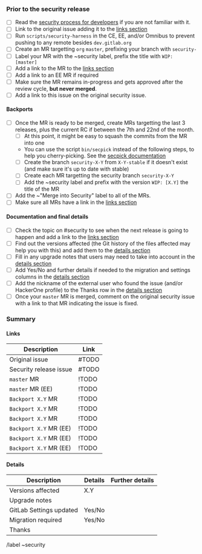 <!--
# Read me first!

Create this issue under https://dev.gitlab.org/gitlab/gitlabhq

Set the title to: `[Security] Description of the original issue`
-->

### Prior to the security release

- [ ] Read the [security process for developers] if you are not familiar with it.
- [ ] Link to the original issue adding it to the [links section](#links)
- [ ] Run `scripts/security-harness` in the CE, EE, and/or Omnibus to prevent pushing to any remote besides `dev.gitlab.org`
- [ ] Create an MR targetting `org` `master`, prefixing your branch with `security-`
- [ ] Label your MR with the ~security label, prefix the title with `WIP: [master]`
- [ ] Add a link to the MR to the [links section](#links)
- [ ] Add a link to an EE MR if required
- [ ] Make sure the MR remains in-progress and gets approved after the review cycle, **but never merged**.
- [ ] Add a link to this issue on the original security issue.

#### Backports

- [ ] Once the MR is ready to be merged, create MRs targetting the last 3 releases, plus the current RC if between the 7th and 22nd of the month.
    - [ ] At this point, it might be easy to squash the commits from the MR into one
    - You can use the script `bin/secpick` instead of the following steps, to help you cherry-picking. See the [secpick documentation]
    - [ ] Create the branch `security-X-Y` from `X-Y-stable` if it doesn't exist (and make sure it's up to date with stable)
    - [ ] Create each MR targetting the security branch `security-X-Y`
    - [ ] Add the ~security label and prefix with the version `WIP: [X.Y]` the title of the MR
- [ ] Add the ~"Merge into Security" label to all of the MRs.
- [ ] Make sure all MRs have a link in the [links section](#links)

[secpick documentation]: https://gitlab.com/gitlab-org/release/docs/blob/master/general/security/developer.md#secpick-script

#### Documentation and final details

- [ ] Check the topic on #security to see when the next release is going to happen and add a link to the [links section](#links)
- [ ] Find out the versions affected (the Git history of the files affected may help you with this) and add them to the [details section](#details)
- [ ] Fill in any upgrade notes that users may need to take into account in the [details section](#details)
- [ ] Add Yes/No and further details if needed to the migration and settings columns in the [details section](#details)
- [ ] Add the nickname of the external user who found the issue (and/or HackerOne profile) to the Thanks row in the [details section](#details)
- [ ] Once your `master` MR is merged, comment on the original security issue with a link to that MR indicating the issue is fixed.

### Summary

#### Links

| Description | Link |
| -------- | -------- |
| Original issue   | #TODO  |
| Security release issue   | #TODO  |
| `master` MR | !TODO   |
| `master` MR (EE) | !TODO   |
| `Backport X.Y` MR | !TODO   |
| `Backport X.Y` MR | !TODO   |
| `Backport X.Y` MR | !TODO   |
| `Backport X.Y` MR (EE) | !TODO   |
| `Backport X.Y` MR (EE) | !TODO   |
| `Backport X.Y` MR (EE) | !TODO   |

#### Details

| Description | Details | Further details|
| -------- | -------- | -------- |
| Versions affected | X.Y  | |
| Upgrade notes | | |
| GitLab Settings updated | Yes/No| |
| Migration required | Yes/No | |
| Thanks | | |

[security process for developers]: https://gitlab.com/gitlab-org/release/docs/blob/master/general/security/developer.md
[RM list]:  https://about.gitlab.com/release-managers/

/label ~security
